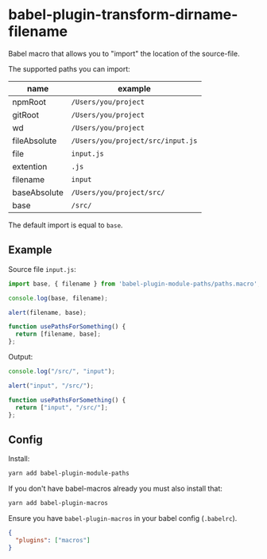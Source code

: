 # babel-plugin-transform-dirname-filename

Babel macro that allows you to "import" the location of the source-file.

The supported paths you can import:

name         | example
------------ | ---
npmRoot      | `/Users/you/project`
gitRoot      | `/Users/you/project`
wd           | `/Users/you/project`
fileAbsolute | `/Users/you/project/src/input.js`
file         | `input.js`
extention    | `.js`
filename     | `input`
baseAbsolute | `/Users/you/project/src/`
base         | `/src/`

The default import is equal to `base`.

## Example

Source file `input.js`:

```js
import base, { filename } from 'babel-plugin-module-paths/paths.macro';

console.log(base, filename);

alert(filename, base);

function usePathsForSomething() {
  return [filename, base];
};
```

Output:

```js
console.log("/src/", "input");

alert("input", "/src/");

function usePathsForSomething() {
  return ["input", "/src/"];
};
```

## Config

Install:

```sh
yarn add babel-plugin-module-paths
```

If you don't have babel-macros already you must also install that:

```sh
yarn add babel-plugin-macros
```

Ensure you have `babel-plugin-macros` in your babel config (`.babelrc`).

```json
{
  "plugins": ["macros"]
}
```
